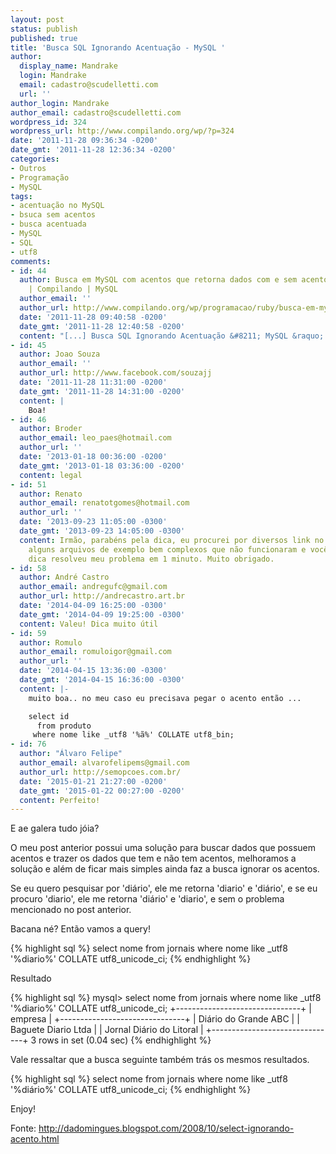 ```yaml
---
layout: post
status: publish
published: true
title: 'Busca SQL Ignorando Acentuação - MySQL '
author:
  display_name: Mandrake
  login: Mandrake
  email: cadastro@scudelletti.com
  url: ''
author_login: Mandrake
author_email: cadastro@scudelletti.com
wordpress_id: 324
wordpress_url: http://www.compilando.org/wp/?p=324
date: '2011-11-28 09:36:34 -0200'
date_gmt: '2011-11-28 12:36:34 -0200'
categories:
- Outros
- Programação
- MySQL
tags:
- acentuação no MySQL
- bsuca sem acentos
- busca acentuada
- MySQL
- SQL
- utf8
comments:
- id: 44
  author: Busca em MySQL com acentos que retorna dados com e sem acentos com Ruby
    | Compilando | MySQL
  author_email: ''
  author_url: http://www.compilando.org/wp/programacao/ruby/busca-em-mysql-com-acentos-que-retorna-dados-com-e-sem-acentos-com-ruby
  date: '2011-11-28 09:40:58 -0200'
  date_gmt: '2011-11-28 12:40:58 -0200'
  content: "[...] Busca SQL Ignorando Acentuação &#8211; MySQL &raquo; [...] "
- id: 45
  author: Joao Souza
  author_email: ''
  author_url: http://www.facebook.com/souzajj
  date: '2011-11-28 11:31:00 -0200'
  date_gmt: '2011-11-28 14:31:00 -0200'
  content: |
    Boa!
- id: 46
  author: Broder
  author_email: leo_paes@hotmail.com
  author_url: ''
  date: '2013-01-18 00:36:00 -0200'
  date_gmt: '2013-01-18 03:36:00 -0200'
  content: legal
- id: 51
  author: Renato
  author_email: renatotgomes@hotmail.com
  author_url: ''
  date: '2013-09-23 11:05:00 -0300'
  date_gmt: '2013-09-23 14:05:00 -0300'
  content: Irmão, parabéns pela dica, eu procurei por diversos link no google, baixei
    alguns arquivos de exemplo bem complexos que não funcionaram e você, com uma simples
    dica resolveu meu problema em 1 minuto. Muito obrigado.
- id: 58
  author: André Castro
  author_email: andregufc@gmail.com
  author_url: http://andrecastro.art.br
  date: '2014-04-09 16:25:00 -0300'
  date_gmt: '2014-04-09 19:25:00 -0300'
  content: Valeu! Dica muito útil
- id: 59
  author: Romulo
  author_email: romuloigor@gmail.com
  author_url: ''
  date: '2014-04-15 13:36:00 -0300'
  date_gmt: '2014-04-15 16:36:00 -0300'
  content: |-
    muito boa.. no meu caso eu precisava pegar o acento então ...

    select id
      from produto
     where nome like _utf8 '%ã%' COLLATE utf8_bin;
- id: 76
  author: "Álvaro Felipe"
  author_email: alvarofelipems@gmail.com
  author_url: http://semopcoes.com.br/
  date: '2015-01-21 21:27:00 -0200'
  date_gmt: '2015-01-22 00:27:00 -0200'
  content: Perfeito!
---
```

E ae galera tudo jóia?

O meu post anterior possui uma solução para buscar dados que possuem acentos e trazer os dados que tem e não tem acentos, melhoramos a solução e além de ficar mais simples ainda faz a busca ignorar os acentos.

Se eu quero pesquisar por 'diário', ele me retorna 'diario' e 'diário', e se eu procuro 'diario', ele me retorna 'diário' e 'diario', e sem o problema mencionado no post anterior.

Bacana né? Então vamos a query!

{% highlight sql %}
select nome from jornais where nome like _utf8 '%diario%' COLLATE utf8_unicode_ci;
{% endhighlight %}

Resultado

{% highlight sql %}
mysql> select nome from jornais where nome like _utf8 '%diario%' COLLATE utf8_unicode_ci;
+-------------------------------+
| empresa                       |
+-------------------------------+
| Diário do Grande ABC          |
| Baguete Diario Ltda           |
| Jornal Diário do Litoral      |
+-------------------------------+
3 rows in set (0.04 sec)
{% endhighlight %}

Vale ressaltar que a busca seguinte também trás os mesmos resultados.

{% highlight sql %}
select nome from jornais where nome like _utf8 '%diário%' COLLATE utf8_unicode_ci;
{% endhighlight %}

Enjoy!

Fonte: <a href="http://dadomingues.blogspot.com/2008/10/select-ignorando-acento.html">http://dadomingues.blogspot.com/2008/10/select-ignorando-acento.html</a>
